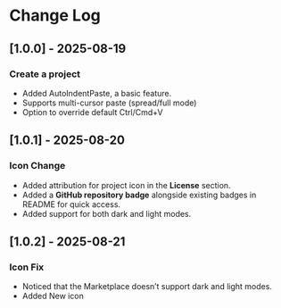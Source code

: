 # Change Log

## [1.0.0] - 2025-08-19

### Create a project

- Added AutoIndentPaste, a basic feature.
- Supports multi-cursor paste (spread/full mode)
- Option to override default Ctrl/Cmd+V

## [1.0.1] - 2025-08-20

### Icon Change

- Added attribution for project icon in the **License** section.
- Added a **GitHub repository badge** alongside existing badges in README for quick access.
- Added support for both dark and light modes.

## [1.0.2] - 2025-08-21

### Icon Fix

- Noticed that the Marketplace doesn’t support dark and light modes.
- Added New icon

